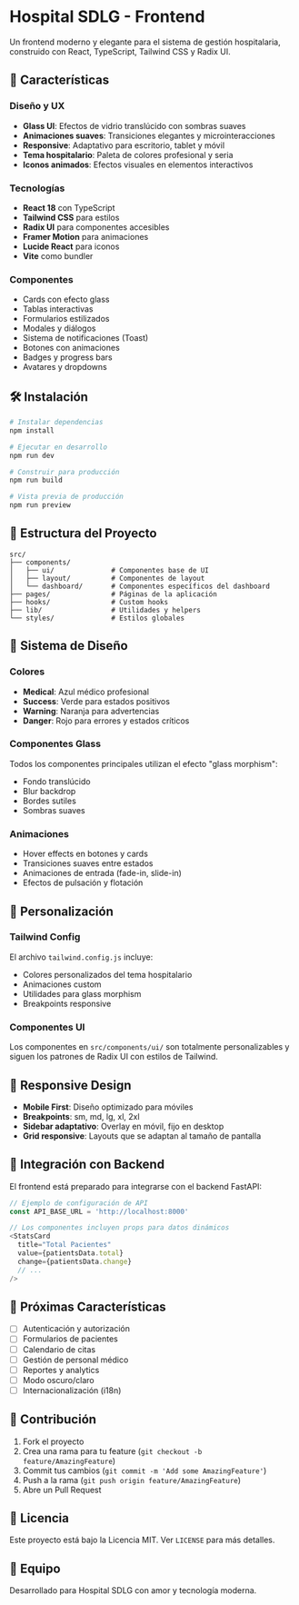 # Hospital SDLG - Frontend

Un frontend moderno y elegante para el sistema de gestión hospitalaria, construido con React, TypeScript, Tailwind CSS y Radix UI.

## 🚀 Características

### Diseño y UX
- **Glass UI**: Efectos de vidrio translúcido con sombras suaves
- **Animaciones suaves**: Transiciones elegantes y microinteracciones
- **Responsive**: Adaptativo para escritorio, tablet y móvil
- **Tema hospitalario**: Paleta de colores profesional y seria
- **Iconos animados**: Efectos visuales en elementos interactivos

### Tecnologías
- **React 18** con TypeScript
- **Tailwind CSS** para estilos
- **Radix UI** para componentes accesibles
- **Framer Motion** para animaciones
- **Lucide React** para iconos
- **Vite** como bundler

### Componentes
- Cards con efecto glass
- Tablas interactivas
- Formularios estilizados
- Modales y diálogos
- Sistema de notificaciones (Toast)
- Botones con animaciones
- Badges y progress bars
- Avatares y dropdowns

## 🛠️ Instalación

```bash
# Instalar dependencias
npm install

# Ejecutar en desarrollo
npm run dev

# Construir para producción
npm run build

# Vista previa de producción
npm run preview
```

## 📁 Estructura del Proyecto

```
src/
├── components/
│   ├── ui/              # Componentes base de UI
│   ├── layout/          # Componentes de layout
│   └── dashboard/       # Componentes específicos del dashboard
├── pages/               # Páginas de la aplicación
├── hooks/               # Custom hooks
├── lib/                 # Utilidades y helpers
└── styles/              # Estilos globales
```

## 🎨 Sistema de Diseño

### Colores
- **Medical**: Azul médico profesional
- **Success**: Verde para estados positivos
- **Warning**: Naranja para advertencias
- **Danger**: Rojo para errores y estados críticos

### Componentes Glass
Todos los componentes principales utilizan el efecto "glass morphism":
- Fondo translúcido
- Blur backdrop
- Bordes sutiles
- Sombras suaves

### Animaciones
- Hover effects en botones y cards
- Transiciones suaves entre estados
- Animaciones de entrada (fade-in, slide-in)
- Efectos de pulsación y flotación

## 🔧 Personalización

### Tailwind Config
El archivo `tailwind.config.js` incluye:
- Colores personalizados del tema hospitalario
- Animaciones custom
- Utilidades para glass morphism
- Breakpoints responsive

### Componentes UI
Los componentes en `src/components/ui/` son totalmente personalizables y siguen los patrones de Radix UI con estilos de Tailwind.

## 📱 Responsive Design

- **Mobile First**: Diseño optimizado para móviles
- **Breakpoints**: sm, md, lg, xl, 2xl
- **Sidebar adaptativo**: Overlay en móvil, fijo en desktop
- **Grid responsive**: Layouts que se adaptan al tamaño de pantalla

## 🚀 Integración con Backend

El frontend está preparado para integrarse con el backend FastAPI:

```typescript
// Ejemplo de configuración de API
const API_BASE_URL = 'http://localhost:8000'

// Los componentes incluyen props para datos dinámicos
<StatsCard
  title="Total Pacientes"
  value={patientsData.total}
  change={patientsData.change}
  // ...
/>
```

## 🎯 Próximas Características

- [ ] Autenticación y autorización
- [ ] Formularios de pacientes
- [ ] Calendario de citas
- [ ] Gestión de personal médico
- [ ] Reportes y analytics
- [ ] Modo oscuro/claro
- [ ] Internacionalización (i18n)

## 🤝 Contribución

1. Fork el proyecto
2. Crea una rama para tu feature (`git checkout -b feature/AmazingFeature`)
3. Commit tus cambios (`git commit -m 'Add some AmazingFeature'`)
4. Push a la rama (`git push origin feature/AmazingFeature`)
5. Abre un Pull Request

## 📄 Licencia

Este proyecto está bajo la Licencia MIT. Ver `LICENSE` para más detalles.

## 👥 Equipo

Desarrollado para Hospital SDLG con amor y tecnología moderna.